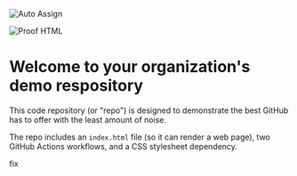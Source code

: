 ![Auto Assign](https://github.com/InNoHassle-Workshops-Check-In/demo-repository/actions/workflows/auto-assign.yml/badge.svg)

![Proof HTML](https://github.com/InNoHassle-Workshops-Check-In/demo-repository/actions/workflows/proof-html.yml/badge.svg)

# Welcome to your organization's demo respository
This code repository (or "repo") is designed to demonstrate the best GitHub has to offer with the least amount of noise.

The repo includes an `index.html` file (so it can render a web page), two GitHub Actions workflows, and a CSS stylesheet dependency.

fix

